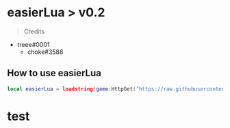# easierLua > v0.2

> Credits
  - treee#0001
    - choke#3588

## How to use easierLua
```lua
local easierLua = loadstring(game:HttpGet('https://raw.githubusercontent.com/choke-dev/easierlua/main/EasierLua.lua'))()
```
# test
